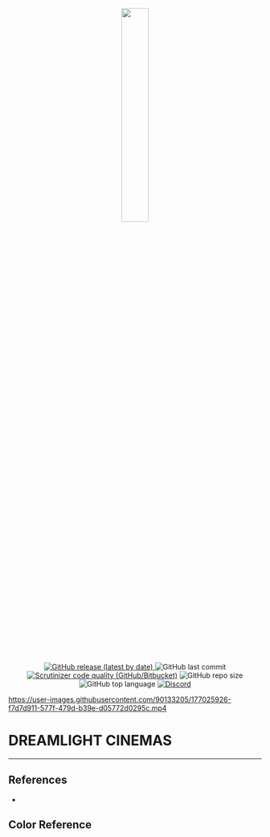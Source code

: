 <p align="center" width="100%">
    <img width="33%" src="https://media.discordapp.net/attachments/900368184924852248/989082725724094535/unknown.png"> 
</p>

<p align="center">
 <a href="https://github.com/techies03/DREAMLIGHT-CINEMAS/releases"><img alt="GitHub release (latest by date)"  src="https://img.shields.io/github/v/release/techies03/DREAMLIGHT-CINEMAS?logo=github&style=for-the-badge">
</a>
   <img alt="GitHub last commit" src="https://img.shields.io/github/last-commit/techies03/DREAMLIGHT-CINEMAS?logo=github&style=for-the-badge"></a>
   <a href="https://www.youtube.com/watch?v=iik25wqIuFo"><img alt="Scrutinizer code quality (GitHub/Bitbucket)" src="https://img.shields.io/scrutinizer/quality/g/techies03/DREAMLIGHT-CINEMAS?logo=Scrutinizer%20CI&style=for-the-badge"><a/>
   <img alt="GitHub repo size" src="https://img.shields.io/github/repo-size/techies03/DREAMLIGHT-CINEMAS?logo=github&style=for-the-badge"></a>
   <img alt="GitHub top language" src="https://img.shields.io/github/languages/top/techies03/DREAMLIGHT-CINEMAS?color=%23FF7800&logo=java&style=for-the-badge"></a>
   <a href="https://discordapp.com/users/553463605769535490"><img alt="Discord" src="https://img.shields.io/discord/900368184924852245?color=%235865F2&label=support&logo=discord&logoColor=white&style=for-the-badge"></a>
</p>

https://user-images.githubusercontent.com/90133205/177025926-f7d7d911-577f-479d-b39e-d05772d0295c.mp4




DREAMLIGHT CINEMAS
=============================
----------------------------------
## References

- 

## Color Reference

